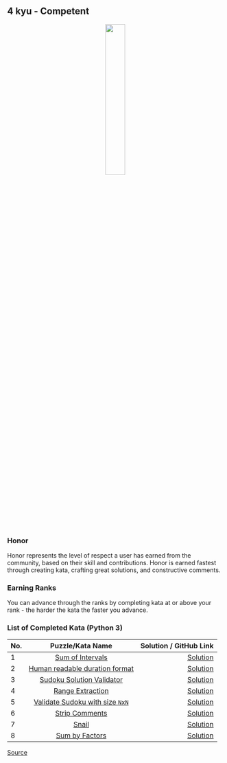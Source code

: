 ## 4 kyu - Competent

<div align="center"> 
<img width="30%" height="30%" src="https://github.com/ikostan/codewars/blob/master/img/copy-rank-kyu.png" hspace="10">
</div>

### Honor

Honor represents the level of respect a user has earned from the community, based on their skill and contributions. Honor is earned fastest through creating kata, crafting great solutions, and constructive comments.

### Earning Ranks

You can advance through the ranks by completing kata at or above your rank - the harder the kata the faster you advance.

### List of Completed Kata (Python 3)

| No. | Puzzle/Kata Name                                                                                                   | Solution / GitHub Link                                                                          |
|-----|:------------------------------------------------------------------------------------------------------------------:|------------------------------------------------------------------------------------------------:|
|1    |[Sum of Intervals](https://www.codewars.com/kata/52b7ed099cdc285c300001cd/train/python)                             |[Solution](https://github.com/ikostan/codewars/tree/master/kyu_4/sum_of_intervals)               |
|2    |[Human readable duration format](https://www.codewars.com/kata/52742f58faf5485cae000b9a/train/python)               |[Solution](https://github.com/ikostan/codewars/tree/master/kyu_4/human_readable_duration_format) |
|3    |[Sudoku Solution Validator](https://www.codewars.com/kata/529bf0e9bdf7657179000008/train/python)                    |[Solution](https://github.com/ikostan/codewars/tree/master/kyu_4/sudoku_solution_validator)      |
|4    |[Range Extraction](https://www.codewars.com/kata/51ba717bb08c1cd60f00002f/train/python)                             |[Solution](https://github.com/ikostan/codewars/tree/master/kyu_4/range_extraction)               |
|5    |[Validate Sudoku with size `NxN`](https://www.codewars.com/kata/540afbe2dc9f615d5e000425/train/python)              |[Solution](https://github.com/ikostan/codewars/tree/master/kyu_4/validate_sudoku_with_size)      |
|6    |[Strip Comments](https://www.codewars.com/kata/51c8e37cee245da6b40000bd/train/python)                               |[Solution](https://github.com/ikostan/codewars/tree/master/kyu_4/strip_comments)                 |
|7    |[Snail](https://www.codewars.com/kata/521c2db8ddc89b9b7a0000c1/train/python)                                        |[Solution](https://github.com/ikostan/codewars/tree/master/kyu_4/snail)                          |
|8    |[Sum by Factors](https://www.codewars.com/kata/54d496788776e49e6b00052f)                                            |[Solution](https://github.com/ikostan/codewars/tree/master/kyu_4/sum_by_factors)                 |

[Source](https://www.codewars.com/about)
